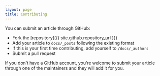 ```yaml
---
layout: page
title: Contributing
---
```


You can submit an article through GitHub:
- Fork the [repository]({{ site.github.repository_url }})
- Add your article to `docs/_posts` following the existing format
- If this is your first time contributing, add yourself to `/docs/_authors`
- Submit a pull request

If you don't have a GitHub account, you're welcome to submit your article through one of the maintainers and they will add it for you.
